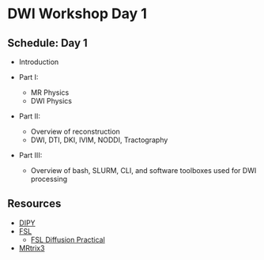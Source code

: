 # DWI Workshop Day 1

## Schedule: Day 1 

* Introduction 

* Part I: 
	* MR Physics 
	* DWI Physics 

* Part II:
	* Overview of reconstruction
	* DWI, DTI, DKI, IVIM, NODDI, Tractography

* Part III: 
	* Overview of bash, SLURM, CLI, and software toolboxes used for DWI processing
	

## Resources 

* [DIPY](https://dipy.org)
* [FSL](https://fsl.fmrib.ox.ac.uk/fsl/fslwiki/FDT/UserGuide)
	* [FSL Diffusion Practical](https://fsl.fmrib.ox.ac.uk/fslcourse/2019_Beijing/lectures/FDT/fdt1.html)
* [MRtrix3](https://www.mrtrix.org/)
